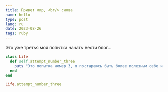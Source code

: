 ```yaml
---
title: Привет мир, <br/> снова
name: hello
type: post
lang: ru
date: 2023-08-26
tags: ruby
---
```



Это уже третья моя попытка начать вести блог...


```ruby
class Life
  def self.attempt_number_three
    puts "Это попытка номер 3, я постараюсь быть более полезным себе и миру".
  end
end

Life.attempt_number_three
```
